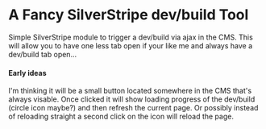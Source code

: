 # A Fancy SilverStripe dev/build Tool
Simple SilverStripe module to trigger a dev/build via ajax in the CMS. 
This will allow you to have one less tab open if your like me and always have a dev/build tab open...

#### Early ideas
I'm thinking it will be a small button located somewhere in the CMS that's always visable. 
Once clicked it will show loading progress of the dev/build (circle icon maybe?) and then refresh the current page.
Or possibly instead of reloading straight a second click on the icon will reload the page.
